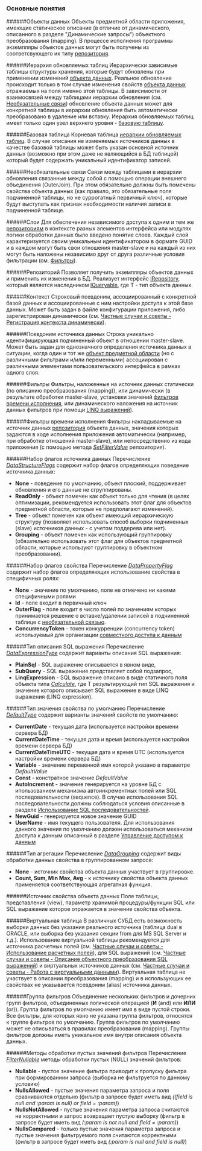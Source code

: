 ### Основные понятия

######Объекты данных
Объекты предметной области приложения, имеющие статическое описание (в отличие от динамического, описанного в разделе "Динамические запросы") объектного преобразования (mapping). В процессе исполнения программы экземпляры объектов данных могут быть получены из соответсвующего их типу [репозитория](#Репозиторий).

######Иерархия обновляемых таблиц
Иерархически зависимые таблицы структуры хранения, которые будут обновлены при применении изменений [объекта данных](#Объекты-данных). Реальное обновление происходит только в том случае изменения свойств [объекта данных](#Объекты-данных) отражаемых на поля именно этой таблицы. В зависимости от взаимосвязей между таблицами иерархии обновления (см. [Необязательные связи](#Необязательные-связи)) обновление объекта данных может для конкретной таблицы в иерархии обновления быть автоматически преобразовано в удаление или вставку. Иерархия обновляемых таблиц имеет только один узел верхнего уровня - [базовую таблицу](#Базовая-таблица).

######Базовая таблица
Корневая таблица [иерархии обновляемых таблиц](#Иерархия-обновляемых-таблиц). В случае описания не изменяемых источников данных в качестве базовой таблицы может быть указан основной источник данных (возможно при этом даже не являющийся в БД таблицей) который будет содержать уникальный идентификатор записей.

######Необязательные связи
Связи между таблицами в иерархии обновления связанные между собой с помощью операции внешнего объединения (OuterJoin). При этом обязательно должны быть помечены свойства объекта данных (как правило, это обязательные поля подчиненной таблицы, но не суррогатный первичный ключ), которые будут выступать как признак необходимости наличия записи в подчиненной таблице.

######Слои
Для обеспечения независимого доступа к одним и тем же [репозиториям](#Репозиторий) в контексте разных элементов интерфейса или модулях логики обработки данных было введено понятие слоев. Каждый слой характеризуется своим уникальным идентификатором в формате GUID и в каждом могут быть свои отношения master-slave и на каждый из них могут быть наложены независимо друг от друга различные условия фильтрации (см. [Фильтры](#Фильтры)).

######Репозиторий
Позволяет получить экземпляры объектов данных и применить их изменения в БД. Реализует интерфейс [IRepository<T>](https://htmlpreview.github.io/?https://raw.githubusercontent.com/mickfierte/XData/master/docs/doc/Contents/1/59.html), который является наследником [IQueryable<T>](https://msdn.microsoft.com/ru-ru/library/bb351562(v=vs.110).aspx), где T - тип объекта данных.

######Контекст
Cтроковый псевдоним, ассоциированный с конкретной базой данных и ассоциированные с ним настройки доступа к этой базе данных. Может быть задан в файле конфигурации приложения, либо зарегистрирован динамически (см. [Частные случаи и советы - Регистрация контекста динамически](./tips_and_tricks.md#Регистрация-контекста-динамически)).

######Псевдоним источника данных
Строка уникально идентифицирующая подчиненный объект в отношении master-slave. Может быть задан для однозначного определения источника данных в ситуации, когда один и тот же [объект предметной области](#Объекты-данных) (но с различными фильтрами и/или переменными) ассоциирован с различными элементами пользовательского интерфейса в рамках одного слоя.

######Фильтры
Фильтры, наложенные на источник данных статически (по описанию преобразования (mapping)), или динамически (в результате обработки master-slave, установки значений [фильтров времени исполнения](#Фильтры-времени-исполнения), или динамического наложения на источник данных фильтров при помощи [LINQ выражений](./linq.md)).

######Фильтры времени исполнения
Фильтры накладываемые на источник данных [репозитория](#Репозиторий) объекта данных, значения которых задаются в ходе исполнения приложения автоматически (например, при обработке отношений master-slave), или непосредственно из кода приложения (с помощью метода [*SetFilterValue*](https://htmlpreview.github.io/?https://raw.githubusercontent.com/mickfierte/XData/master/docs/doc/Contents/2/154.html) репозитория).

######Набор флагов источника данных
Перечисление [*DataStructureFlags*](https://htmlpreview.github.io/?https://raw.githubusercontent.com/mickfierte/XData/master/docs/doc/Contents/1/27.html) содержит набор флагов определяющих поведение источника данных:
* **None** - поведение по умолчанию, объект плоский, поддерживает обновления и его данные не сгруппированы.
* **ReadOnly** - объект помечен как объект только для чтения (в целях оптимизации, рекомендуется использовать этот флаг для объектов предметной области, которые не предполагают изменений).
* **Tree** - объект помечен как объект имеющий иерархическую структуру (позволяет использовать способ выборки подчиненных (slave) источников данных - с учетом поддерева или нет).
* **Grouping** - объект помечен как использующий группировку (обязательно использовать этот флаг для объектов предметной области, которые используют группировку в объектном преобразовании).

######Набор флагов свойства
Перечисление [*DataPropertyFlag*](https://htmlpreview.github.io/?https://raw.githubusercontent.com/mickfierte/XData/master/docs/doc/Contents/1/25.html) содержит набор флагов определяющих использование свойства в специфичных ролях:
* **None** - значение по умолчанию, поле не отмечено ни какими специфичными ролями
* **Id** - поле входит в первичный ключ
* **OuterFlag** - поле входит в число полей по значениям которых принимается решение о вставке/удалении записей в подчиненной таблице с [необязательной связью](#Необязательные-связи).
* **ConcurrencyToken** - токен конкурренции (concurrency token) используемый для организации [совместного доступа к данным](./locking.md)

######Тип описания SQL выражения 
Перечисление [*DataExpressionType*](https://htmlpreview.github.io/?https://raw.githubusercontent.com/mickfierte/XData/master/docs/doc/Contents/1/21.html) содержит варианты описания SQL выражения:
* **PlainSql** - SQL выражение описывается в явном виде, 
* **SubQuery** - SQL выражение представляет собой подзапрос,
* **LinqExpression** - SQL выражение описано в виде статичного поля объекта типа [*Calculate<T>*](https://htmlpreview.github.io/?https://raw.githubusercontent.com/mickfierte/XData/master/docs/doc/Contents/1/61.html), где T результирующий тип SQL выражения и значение которого описывает SQL выражение в виде LINQ выражения (LINQ expression).

######Тип значения свойства по умолчанию
Перечисление [*DefaultType*](https://htmlpreview.github.io/?https://raw.githubusercontent.com/mickfierte/XData/master/docs/doc/Contents/1/32.html) содержит варианты значений свойств по умолчанию:
* **CurrentDate** - текущая дата (используется настройки времени сервера БД)
* **CurrentDateTime** - текущая дата и время (используется настройки времени сервера БД)
* **CurrentDateTimeUTC** - текущая дата и время UTC (используется настройки времени сервера БД)
* **Variable** - значение переменной имя которой указано в параметре *DefaultValue*
* **Const** - констратное значение *DefaultValue*
* **AutoIncrement** - значение генерируется на уровне БД с ипользованием механизма автоинкрементных полей или SQL последовательности (sequence). В случае использования SQL последовательности должны соблюдаться условия описанные в разделе [Использование SQL последовательностей](./tips_and_tricks.md#Использование-sql-последовательностей).
* **NewGuid** - генерируется новое значение GUID
* **UserName** - имя текущего пользователя. Для использования данного значения по умолчанию должен использоваться механизм доступа к данным описанный в разделе [Управление доступом к данным](./data_access.md)

######Тип агрегации
Перечисление [*DataGrouping*](https://htmlpreview.github.io/?https://raw.githubusercontent.com/mickfierte/XData/master/docs/doc/Contents/1/22.html) содержит виды обработки данных свойства в группированном запросе:
* **None** - источник свойства объекта данных участвует в группировке.
* **Count, Sum, Min Max, Avg** - к источнику свойства объекта данных применяется соответствующая агрегатная функция.

######Источник свойства объекта данных
Поле таблицы, представления (view), параметр хранимой процедуры/функции SQL или SQL выражение которое отражается в значение свойства объекта.

######Виртуальная таблица
В различных СУБД есть возможность выборки данных без указания реального источника (таблица dual в ORACLE, или выборка без указания секции from для MS SQL Server и т.д.). Использование виртуальной таблицы рекомендуется для источника расчетных полей (см. [Частные случаи и советы - Использование расчетных полей](./tips_and_tricks.md#Использование-расчетных-полей)), для SQL выражений (см. [Частные случаи и советы - Описание объектного преобразования SQL выражений](./tips_and_tricks.md#Описание-объектного-преобразования-SQL-выражений)) и виртуальных источников данных (см. [Частные случаи и советы - Работа с виртуальными данными](./tips_and_tricks.md#Работа-с-виртуальными-данными)). Виртуальная таблица не участвует в описании преобразования (mapping) и в использующих ее свойствах не указывается псевдоним (alias) источника данных.

######Группа фильтров
Объединение нескольких фильтров и дочерних групп фильтров, объединенных логической операцией (**И** (and) или **ИЛИ** (or)). Группа фильтров по умолчанию имеет имя в виде пустой строки. Все фильтры, для которых явно не указана группа фильтров, относятся к группе фильтров по умолчанию. Группа фильтров по умолчанию может не описываться в правилах преобразования (mapping). Группы фильтров должны иметь уникальное имя внутри описания объекта данных.

######Методы обработки пустых значений фильтров
Перечисление [*FilterNullable*](https://htmlpreview.github.io/?https://raw.githubusercontent.com/mickfierte/XData/master/docs/doc/Contents/1/35.html) методы обработки пустых (NULL) значений фильтров:
* **Nullable** - пустое значение фильтра приводит к пропуску фильтра при формированиии запроса (выборка не фильтруется по данному условию)
* **NullsAllowed** - пустые значения параметра запроса и поля сравниваются отдельно (фильтр в запросе будет иметь вид *((field is null and :param is null) or field = :param)*)
* **NullsNotAllowed** - пустые значения параметра запроса считаются не корректными и запрос возвращает пустую выборку (фильтр в запросе будет иметь вид *(:param is not null and field = :param)*)
* **NullsCompared** - только пустые значения параметра запроса и пустые значения фильтруемого поля считаются корректными (фильтр в запросе будет иметь вид *(:param is null and field is null)*)
